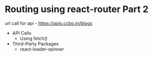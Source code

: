 # Routing using react-router Part 2

url call for api - https://apis.ccbp.in/blogs
- API Calls
  - Using fetch()
- Third-Party Packages
  - react-loader-spinner
